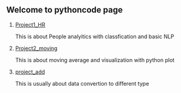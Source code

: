 ## Welcome to pythoncode page

1. [Project1_HR](https://github.com/tododata101/tododata101.github.io/tree/master/pythoncode/Project1_HR) 

   This is about People analyitics with classfication and basic NLP
   
  
2. [Project2_moving](https://github.com/tododata101/tododata101.github.io/blob/master/pythoncode/Project2_moving)
    
   This is about moving average and visualization with python plot
   
    
3. [project_add](https://github.com/tododata101/tododata101.github.io/blob/master/pythoncode/project_add)

   This is usually about data convertion to different type 
